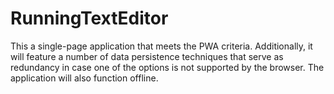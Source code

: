 # RunningTextEditor
This a single-page application that meets the PWA criteria. Additionally, it will feature a number of data persistence techniques that serve as redundancy in case one of the options is not supported by the browser. The application will also function offline.

